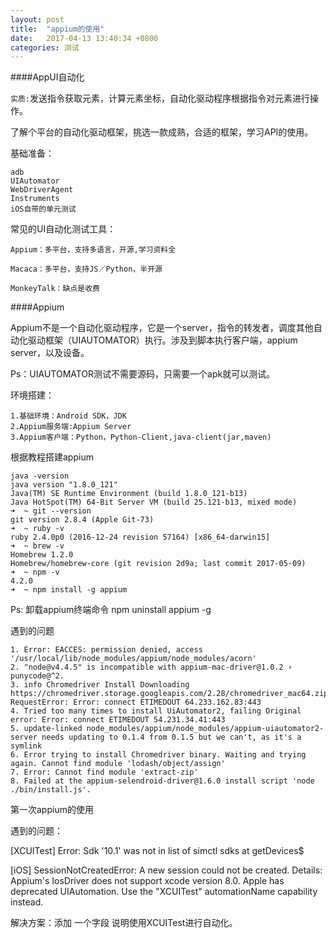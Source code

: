 ```yaml
---
layout: post
title:  "appium的使用"
date:   2017-04-13 13:40:34 +0800
categories: 测试
---
```


####AppUI自动化

`实质:`发送指令获取元素，计算元素坐标，自动化驱动程序根据指令对元素进行操作。

了解个平台的自动化驱动框架，挑选一款成熟，合适的框架，学习API的使用。

基础准备：
	
	adb
	UIAutomator
	WebDriverAgent
	Instruments
	iOS自带的单元测试

常见的UI自动化测试工具：
	
	Appium：多平台，支持多语言，开源,学习资料全
	
	Macaca：多平台，支持JS／Python，半开源
	
	MonkeyTalk：缺点是收费

####Appium

Appium不是一个自动化驱动程序，它是一个server，指令的转发者，调度其他自动化驱动框架（UIAUTOMATOR）执行。涉及到脚本执行客户端，appium server，以及设备。

Ps：UIAUTOMATOR测试不需要源码，只需要一个apk就可以测试。

环境搭建：

	1.基础环境：Android SDK，JDK
	2.Appium服务端:Appium Server
	3.Appium客户端：Python，Python-Client,java-client(jar,maven)

根据教程搭建appium

	java -version
	java version "1.8.0_121"
	Java(TM) SE Runtime Environment (build 1.8.0_121-b13)
	Java HotSpot(TM) 64-Bit Server VM (build 25.121-b13, mixed mode)
	➜  ~ git --version
	git version 2.8.4 (Apple Git-73)
	➜  ~ ruby -v
	ruby 2.4.0p0 (2016-12-24 revision 57164) [x86_64-darwin15]
	➜  ~ brew -v
	Homebrew 1.2.0
	Homebrew/homebrew-core (git revision 2d9a; last commit 2017-05-09)
	➜  ~ npm -v
	4.2.0
	➜  ~ npm install -g appium


Ps: 卸载appium终端命令 npm uninstall appium -g

遇到的问题

	1. Error: EACCES: permission denied, access '/usr/local/lib/node_modules/appium/node_modules/acorn'
	2. "node@v4.4.5" is incompatible with appium-mac-driver@1.0.2 › punycode@^2.
	3. info Chromedriver Install Downloading https://chromedriver.storage.googleapis.com/2.28/chromedriver_mac64.zip...
	RequestError: Error: connect ETIMEDOUT 64.233.162.83:443
	4. Tried too many times to install UiAutomator2, failing Original error: Error: connect ETIMEDOUT 54.231.34.41:443
	5. update-linked node_modules/appium/node_modules/appium-uiautomator2-server needs updating to 0.1.4 from 0.1.5 but we can't, as it's a symlink
	6. Error trying to install Chromedriver binary. Waiting and trying again. Cannot find module 'lodash/object/assign'
	7. Error: Cannot find module 'extract-zip'
	8. Failed at the appium-selendroid-driver@1.6.0 install script 'node ./bin/install.js'.

第一次appium的使用

遇到的问题：

[XCUITest] Error: Sdk '10.1' was not in list of simctl sdks at getDevices$ 

[iOS] SessionNotCreatedError: A new session could not be created. Details: Appium's IosDriver does not support xcode version 8.0. Apple has deprecated UIAutomation. Use the "XCUITest" automationName capability instead.

解决方案：添加 一个字段 说明使用XCUITest进行自动化。


